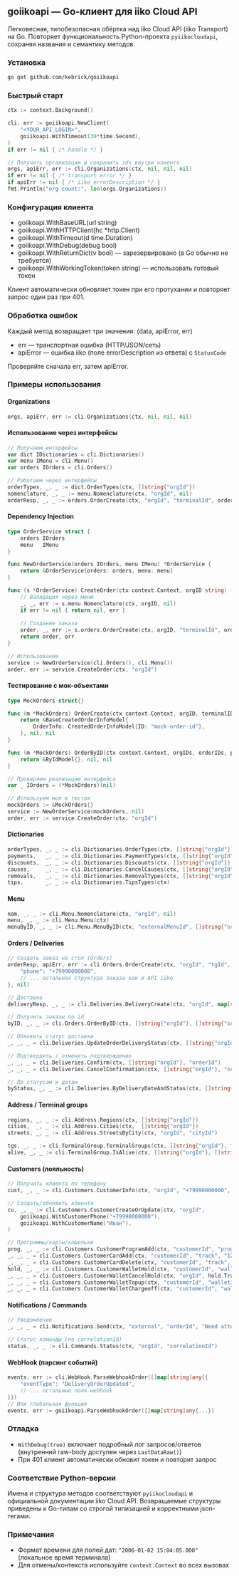 ## goiikoapi — Go-клиент для iiko Cloud API

Легковесная, типобезопасная обёртка над iiko Cloud API (iiko Transport) на Go. Повторяет функциональность Python-проекта `pyiikocloudapi`, сохраняя названия и семантику методов.

### Установка

```bash
go get github.com/kebrick/goiikoapi
```

### Быстрый старт

```go
ctx := context.Background()

cli, err := goiikoapi.NewClient(
    "<YOUR_API_LOGIN>",
    goiikoapi.WithTimeout(30*time.Second),
)
if err != nil { /* handle */ }

// Получить организации и сохранить ids внутри клиента
orgs, apiErr, err := cli.Organizations(ctx, nil, nil, nil)
if err != nil { /* transport error */ }
if apiErr != nil { /* iiko errorDescription */ }
fmt.Println("org count:", len(orgs.Organizations))
```

### Конфигурация клиента

- goiikoapi.WithBaseURL(url string)
- goiikoapi.WithHTTPClient(hc *http.Client)
- goiikoapi.WithTimeout(d time.Duration)
- goiikoapi.WithDebug(debug bool)
- goiikoapi.WithReturnDict(v bool) — зарезервировано (в Go обычно не требуется)
- goiikoapi.WithWorkingToken(token string) — использовать готовый токен

Клиент автоматически обновляет токен при его протухании и повторяет запрос один раз при 401.

### Обработка ошибок

Каждый метод возвращает три значения: (data, apiError, err)
- err — транспортная ошибка (HTTP/JSON/сеть)
- apiError — ошибка iiko (поле errorDescription из ответа) с `StatusCode`

Проверяйте сначала err, затем apiError.

### Примеры использования

#### Organizations

```go
orgs, apiErr, err := cli.Organizations(ctx, nil, nil, nil)
```

#### Использование через интерфейсы

```go
// Получаем интерфейсы
var dict IDictionaries = cli.Dictionaries()
var menu IMenu = cli.Menu()
var orders IOrders = cli.Orders()

// Работаем через интерфейсы
orderTypes, _, _ := dict.OrderTypes(ctx, []string{"orgId"})
nomenclature, _, _ := menu.Nomenclature(ctx, "orgId", nil)
orderResp, _, _ := orders.OrderCreate(ctx, "orgId", "terminalId", orderData, nil)
```

#### Dependency Injection

```go
type OrderService struct {
    orders IOrders
    menu   IMenu
}

func NewOrderService(orders IOrders, menu IMenu) *OrderService {
    return &OrderService{orders: orders, menu: menu}
}

func (s *OrderService) CreateOrder(ctx context.Context, orgID string) (*BaseCreatedOrderInfoModel, error) {
    // Валидация через меню
    _, _, err := s.menu.Nomenclature(ctx, orgID, nil)
    if err != nil { return nil, err }
    
    // Создание заказа
    order, _, err := s.orders.OrderCreate(ctx, orgID, "terminalId", orderData, nil)
    return order, err
}

// Использование
service := NewOrderService(cli.Orders(), cli.Menu())
order, err := service.CreateOrder(ctx, "orgId")
```

#### Тестирование с мок-объектами

```go
type MockOrders struct{}

func (m *MockOrders) OrderCreate(ctx context.Context, orgID, terminalID string, order map[string]any, settings *int) (*BaseCreatedOrderInfoModel, *CustomErrorModel, error) {
    return &BaseCreatedOrderInfoModel{
        OrderInfo: CreatedOrderInfoModel{ID: "mock-order-id"},
    }, nil, nil
}

func (m *MockOrders) OrderByID(ctx context.Context, orgIDs, orderIDs, posOrderIDs, returnKeys, sourceKeys []string) (*ByIdModel, *CustomErrorModel, error) {
    return &ByIdModel{}, nil, nil
}

// Проверяем реализацию интерфейса
var _ IOrders = (*MockOrders)(nil)

// Используем мок в тестах
mockOrders := &MockOrders{}
service := NewOrderService(mockOrders, nil)
order, err := service.CreateOrder(ctx, "orgId")
```

#### Dictionaries

```go
orderTypes, _, _ := cli.Dictionaries.OrderTypes(ctx, []string{"orgId"})
payments,   _, _ := cli.Dictionaries.PaymentTypes(ctx, []string{"orgId"})
discounts,  _, _ := cli.Dictionaries.Discounts(ctx, []string{"orgId"})
causes,     _, _ := cli.Dictionaries.CancelCauses(ctx, []string{"orgId"})
removals,   _, _ := cli.Dictionaries.RemovalTypes(ctx, []string{"orgId"})
tips,       _, _ := cli.Dictionaries.TipsTypes(ctx)
```

#### Menu

```go
nom, _, _ := cli.Menu.Nomenclature(ctx, "orgId", nil)
menu, _, _ := cli.Menu.Menu(ctx)
menuByID, _, _ := cli.Menu.MenuByID(ctx, "externalMenuId", []string{"orgId"}, nil)
```

#### Orders / Deliveries

```go
// Создать заказ на стол (Orders)
orderResp, apiErr, err := cli.Orders.OrderCreate(ctx, "orgId", "tgId", map[string]any{
    "phone": "+79990000000",
    // ... остальная структура заказа как в API iiko
}, nil)

// Доставка
deliveryResp, _, _ := cli.Deliveries.DeliveryCreate(ctx, "orgId", map[string]any{/* order */}, nil, nil)

// Получить заказы по id
byID, _, _ := cli.Orders.OrderByID(ctx, []string{"orgId"}, []string{"orderId"}, nil, nil, nil)

// Обновить статус доставки
_, _, _ = cli.Deliveries.UpdateOrderDeliveryStatus(ctx, []string{"orgId"}, "orderId", "Delivered", time.Now().Format("2006-01-02 15:04:05.000"))

// Подтвердить / отменить подтверждение
_, _, _ = cli.Deliveries.Confirm(ctx, []string{"orgId"}, "orderId")
_, _, _ = cli.Deliveries.CancelConfirmation(ctx, []string{"orgId"}, "orderId")

// По статусам и датам
byStatus, _, _ := cli.Deliveries.ByDeliveryDateAndStatus(ctx, []string{"orgId"}, "2024-01-01 00:00:00.000", "2024-01-02 00:00:00.000", []string{"Delivered"}, nil)
```

#### Address / Terminal groups

```go
regions, _, _ := cli.Address.Regions(ctx, []string{"orgId"})
cities,  _, _ := cli.Address.Cities(ctx,  []string{"orgId"})
streets, _, _ := cli.Address.StreetsByCity(ctx, "orgId", "cityId")

tgs, _, _ := cli.TerminalGroup.TerminalGroups(ctx, []string{"orgId"}, false)
alive, _, _ := cli.TerminalGroup.IsAlive(ctx, []string{"orgId"}, []string{"tgId"})
```

#### Customers (лояльность)

```go
// Получить клиента по телефону
cust, _, _ := cli.Customers.CustomerInfo(ctx, "orgId", "+79990000000", goiikoapi.TypeRCIPhone)

// Создать/обновить клиента
cu, _, _ := cli.Customers.CustomerCreateOrUpdate(ctx, "orgId",
    goiikoapi.WithCustomerPhone("+79990000000"),
    goiikoapi.WithCustomerName("Иван"),
)

// Программы/карты/кошельки
prog, _, _ := cli.Customers.CustomerProgramAdd(ctx, "customerId", "programId", "orgId")
_, _, _ = cli.Customers.CustomerCardAdd(ctx, "customerId", "track", "12345", "orgId")
_, _, _ = cli.Customers.CustomerCardDelete(ctx, "customerId", "track", "orgId")
hold, _, _ := cli.Customers.CustomerWalletHold(ctx, "customerId", "walletId", "orgId", 100, nil, nil)
_, _, _ = cli.Customers.CustomerWalletCancelHold(ctx, "orgId", hold.TransactionID)
_, _, _ = cli.Customers.CustomerWalletTopup(ctx, "customerId", "walletId", "orgId", 200, nil)
_, _, _ = cli.Customers.CustomerWalletChargeoff(ctx, "customerId", "walletId", "orgId", 50, nil)
```

#### Notifications / Commands

```go
// Уведомление
_, _, _ = cli.Notifications.Send(ctx, "external", "orderId", "Need attention", "orgId", "delivery_attention")

// Статус команды (по correlationId)
status, _, _ := cli.Commands.Status(ctx, "orgId", "correlationId")
```

#### WebHook (парсинг событий)

```go
events, err := cli.WebHook.ParseWebhookOrder([]map[string]any{{
    "eventType": "DeliveryOrderUpdated",
    // ... остальные поля webhook
}})
// Или глобальная функция
events, err := goiikoapi.ParseWebhookOrder([]map[string]any{...})
```

### Отладка

- `WithDebug(true)` включает подробный лог запросов/ответов (внутренний raw-body доступен через `LastDataRaw()`)
- При 401 клиент автоматически обновит токен и повторит запрос

### Соответствие Python-версии

Имена и структура методов соответствуют `pyiikocloudapi` и официальной документации iiko Cloud API. Возвращаемые структуры приведены к Go-типам со строгой типизацией и корректными json-тегами.

### Примечания

- Формат времени для полей дат: `"2006-01-02 15:04:05.000"` (локальное время терминала)
- Для отмены/контекста используйте `context.Context` во всех вызовах

